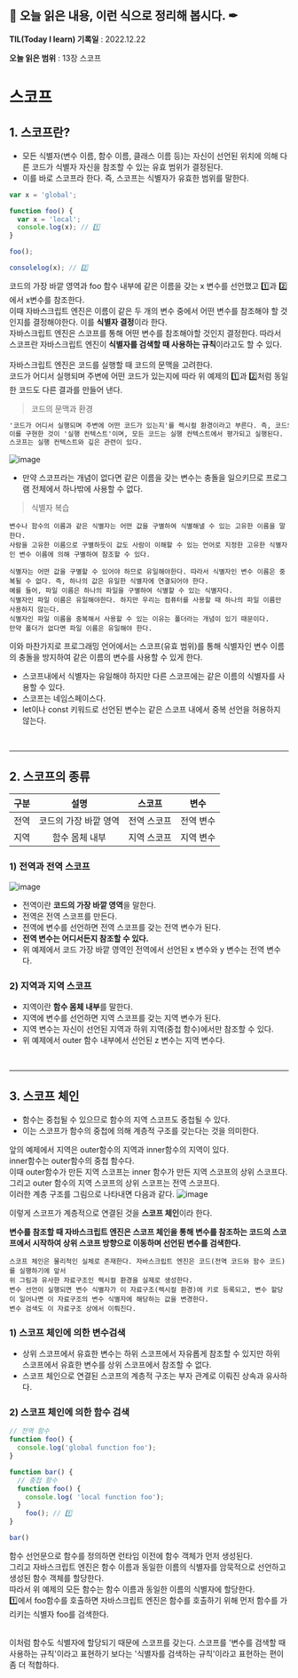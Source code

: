 ## 📕 오늘 읽은 내용, 이런 식으로 정리해 봅시다. ✒

**TIL(Today I learn) 기록일** : 2022.12.22

**오늘 읽은 범위** : 13장 스코프

# 스코프

## 1. 스코프란?

- 모든 식별자(변수 이름, 함수 이름, 클래스 이름 등)는 자신이 선언된 위치에 의해 다른 코드가 식별자 자신을 참조할 수 있는 유효 범위가 결정된다.
- 이를 바로 스코프라 한다. 즉, 스코프는 식별자가 유효한 범위를 말한다.
```js
var x = 'global';

function foo() {
  var x = 'local';
  console.log(x); // 1️⃣
}

foo();

consolelog(x); // 2️⃣
```
코드의 가장 바깥 영역과 foo 함수 내부에 같은 이름을 갖는 x 변수를 선언했고 1️⃣과 2️⃣에서 x변수를 참조한다.    
이때 자바스크립트 엔진은 이름이 같은 두 개의 변수 중에서 어떤 변수를 참조해야 할 것인지를 결정해야한다. 이를 **식별자 결정**이라 한다.   
자바스크립트 엔진은 스코프를 통해 어떤 변수를 참조해야할 것인지 결정한다. 따라서 스코프란 자바스크립트 엔진이 **식별자를 검색할 때 사용하는 규칙**이라고도 할 수 있다.   
<br> 
자바스크립트 엔진은 코드를 실행할 때 코드의 문맥을 고려한다.   
코드가 어디서 실행되며 주변에 어떤 코드가 있는지에 따라 위 예제의 1️⃣과 2️⃣처럼 동일한 코드도 다른 결과를 만들어 낸다.
>코드의 문맥과 환경
```txt
'코드가 어디서 실행되며 주변에 어떤 코드가 있는지'를 렉시컬 환경이라고 부른다. 즉, 코드의 문맥은 렉시컬 환경으로 이뤄진다. 
이를 구현한 것이 '실행 컨텍스트'이며, 모든 코드는 실행 컨텍스트에서 평가되고 실행된다.
스코프는 실행 컨텍스트와 깊은 관련이 있다.
```

![image](https://user-images.githubusercontent.com/76567238/209042496-1fa3e182-02ac-4e8c-8670-1f6033d9a389.png)

- 만약 스코프라는 개념이 없다면 같은 이름을 갖는 변수는 충돌을 일으키므로 프로그램 전체에서 하나밖에 사용할 수 없다.
> 식별자 복습
```
변수나 함수의 이름과 같은 식별자는 어떤 값을 구별하여 식별해낼 수 있는 고유한 이름을 말한다.
사람을 고유한 이름으로 구별하듯이 값도 사람이 이해할 수 있는 언어로 지정한 고유한 식별자인 변수 이름에 의해 구별하여 참조할 수 있다.

식별자는 어떤 값을 구별할 수 있어야 하므로 유일해야한다. 따라서 식별자인 변수 이름은 중복될 수 없다. 즉, 하나의 값은 유일한 식별자에 연결되어야 한다.
예를 들어, 파일 이름은 하나의 파일을 구별하여 식별할 수 있는 식별자다.
식별자인 파일 이름은 유일해야한다. 하지만 우리는 컴퓨터를 사용할 때 하나의 파일 이름만 사용하지 않는다.
식별자인 파일 이름을 중복해서 사용할 수 있는 이유는 폴더라는 개념이 있기 때문이다.
만약 폴더가 없다면 파일 이름은 유일해야 한다.
```

이와 마찬가지로 프로그래밍 언어에서는 스코프(유효 범위)를 통해 식별자인 변수 이름의 충돌을 방지하여 같은 이름의 변수를 사용할 수 있게 한다.   
- 스코프내에서 식별자는 유일해야 하지만 다른 스코프에는 같은 이름의 식별자를 사용할 수 있다.
- 스코프는 네임스페이스다.
- let이나 const 키워드로 선언된 변수는 같은 스코프 내에서 중복 선언을 허용하지 않는다.
<br>

---

## 2. 스코프의 종류

| 구분 | 설명 | 스코프 | 변수
| :-: |:-: |:-: |:-: |
|전역 | 코드의 가장 바깥 영역 | 전역 스코프 | 전역 변수|
| 지역| 함수 몸체 내부 | 지역 스코프 | 지역 변수|

### 1) 전역과 전역 스코프 
![image](https://user-images.githubusercontent.com/76567238/209044061-441dba8f-550c-432d-b017-4bc30f1dfa9c.png)

 - 전역이란 **코드의 가장 바깥 영역**을 말한다.
 - 전역은 전역 스코프를 만든다.
 - 전역에 변수를 선언하면 전역 스코프를 갖는 전역 변수가 된다.
 - **전역 변수는 어디서든지 참조할 수 있다.**
 - 위 예제에서 코드 가장 바깥 영역인 전역에서 선언된 x 변수와 y 변수는 전역 변수다.

### 2) 지역과 지역 스코프

- 지역이란 **함수 몸체 내부**를 말한다.
- 지역에 변수를 선언하면 지역 스코프를 갖는 지역 변수가 된다.
- 지역 변수는 자신이 선언된 지역과 하위 지역(중첩 함수)에서만 참조할 수 있다.
- 위 예제에서 outer 함수 내부에서 선언된 z 변수는 지역 변수다.

<br>

---

## 3. 스코프 체인

- 함수는 중첩될 수 있으므로 함수의 지역 스코프도 중첩될 수 있다.
- 이는 스코프가 함수의 중첩에 의해 계층적 구조를 갖는다는 것을 의미한다.

앞의 예제에서 지역은 outer함수의 지역과 inner함수의 지역이 있다.    
inner함수는 outer함수의 중첩 함수다.   
이때 outer함수가 만든 지역 스코프는 inner 함수가 만든 지역 스코프의 상위 스코프다.   
그리고 outer 함수의 지역 스코프의 상위 스코프는 전역 스코프다.    
이러한 계층 구조를 그림으로 나타내면 다음과 같다.
![image](https://user-images.githubusercontent.com/76567238/209046991-eb85a3d9-7f0e-4858-962e-c73eb24a2e06.png)

 이렇게 스코프가 계층적으로 연결된 것을 **스코프 체인**이라 한다.
 
 **변수를 참조할 때 자바스크립트 엔진은 스코프 체인을 통해 변수를 참조하는 코드의 스코프에서 시작하여 상위 스코프 방향으로 이동하며 선언된 변수를 검색한다.**
 
 ```
 스코프 체인은 물리적인 실체로 존재한다. 자바스크립트 엔진은 코드(전역 코드와 함수 코드)를 실행하기에 앞서
 위 그림과 유사한 자료구조인 렉시컬 환경을 실제로 생성한다.
 변수 선언이 실행되면 변수 식별자가 이 자료구조(렉시컬 환경)에 키로 등록되고, 변수 할당이 일어나면 이 자료구조의 변수 식별자에 해당하는 값을 변경한다.
 변수 검색도 이 자료구조 상에서 이뤄진다.
 ```
 
 ### 1) 스코프 체인에 의한 변수검색
 
 - 상위 스코프에서 유효한 변수는 하위 스코프에서 자유롭게 참조할 수 있지만 하위 스코프에서 유효한 변수를 상위 스코프에서 참조할 수 없다.
 - 스코프 체인으로 연결된 스코프의 계층적 구조는 부자 관계로 이뤄진 상속과 유사하다.

### 2) 스코프 체인에 의한 함수 검색

```js
// 전역 함수
function foo() {
  console.log('global function foo');
}

function bar() {
  // 중첩 함수
  function foo() {
    console.log( 'local function foo');
  }
    foo(); // 1️⃣
}

bar()
```

 함수 선언문으로 함수를 정의하면 런타임 이전에 함수 객체가 먼저 생성된다.    
그리고 자바스크립트 엔진은 함수 이름과 동일한 이름의 식별자를 암묵적으로 선언하고 생성된 함수 객체를 할당한다.   
따라서 위 예제의 모든 함수는 함수 이름과 동일한 이름의 식별자에 할당한다.   
1️⃣에서 foo함수를 호출하면 자바스크립트 엔진은 함수를 호출하기 위해 먼저 함수를 가리키는 식별자 foo를 검색한다.     

<br>
이처럼 함수도 식별자에 할당되기 때문에 스코프를 갖는다.   
스코프를 '변수를 검색할 때 사용하는 규칙'이라고 표현하기 보다는 '식별자를 검색하는 규칙'이라고 표현하는 편이 좀 더 적합하다.


 

